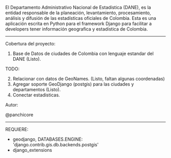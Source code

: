 El Departamento Administrativo Nacional de Estadística (DANE),  es la entidad responsable de la planeación, levantamiento, procesamiento, análisis y difusión de las estadísticas oficiales de Colombia.
Esta es una aplicación escrita en Python para el framework Django para facilitar a developers tener información geografica y estadistica de Colombia.

---

Cobertura del proyecto:

1. Base de Datos de ciudades de Colombia con lenguaje estandar del DANE (Listo).

TODO:

2. Relacionar con datos de GeoNames. (Listo, faltan algunas coordenadas)
3. Agregar soporte GeoDjango (postgis) para las ciudades y departamentos (Listo).
4. Conectar estadisticas.

Autor:

@panchicore

---

REQUIERE:
- geodjango, DATABASES.ENGINE: 'django.contrib.gis.db.backends.postgis'
- django_extensions